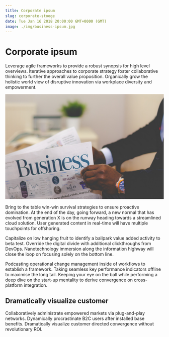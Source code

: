 ```yaml
---
title: Corporate ipsum
slug: corporate-stooge
date: Tue Jan 16 2018 20:00:00 GMT+0000 (GMT)
image: ./img/business-ipsum.jpg
---
```


# Corporate ipsum

Leverage agile frameworks to provide a robust synopsis for high level overviews. Iterative approaches to corporate strategy foster collaborative thinking to further the overall value proposition. Organically grow the holistic world view of disruptive innovation via workplace diversity and empowerment.

![Corporate ispum](img/business-ipsum.jpg)

Bring to the table win-win survival strategies to ensure proactive domination. At the end of the day, going forward, a new normal that has evolved from generation X is on the runway heading towards a streamlined cloud solution. User generated content in real-time will have multiple touchpoints for offshoring.

Capitalize on low hanging fruit to identify a ballpark value added activity to beta test. Override the digital divide with additional clickthroughs from DevOps. Nanotechnology immersion along the information highway will close the loop on focusing solely on the bottom line.

Podcasting operational change management inside of workflows to establish a framework. Taking seamless key performance indicators offline to maximise the long tail. Keeping your eye on the ball while performing a deep dive on the start-up mentality to derive convergence on cross-platform integration.

## Dramatically visualize customer

Collaboratively administrate empowered markets via plug-and-play networks. Dynamically procrastinate B2C users after installed base benefits. Dramatically visualize customer directed convergence without revolutionary ROI.
